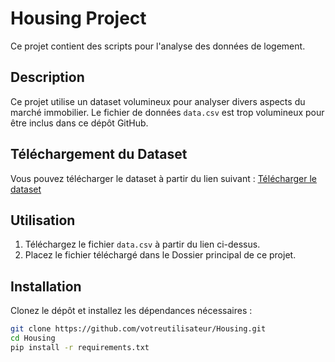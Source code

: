 # Housing Project

Ce projet contient des scripts pour l'analyse des données de logement.

## Description

Ce projet utilise un dataset volumineux pour analyser divers aspects du marché immobilier. Le fichier de données `data.csv` est trop volumineux pour être inclus dans ce dépôt GitHub.

## Téléchargement du Dataset

Vous pouvez télécharger le dataset à partir du lien suivant :
[Télécharger le dataset](https://files.data.gouv.fr/geo-dvf/latest/csv/2023/)

## Utilisation

1. Téléchargez le fichier `data.csv` à partir du lien ci-dessus.
2. Placez le fichier téléchargé dans le Dossier principal de ce projet.

## Installation

Clonez le dépôt et installez les dépendances nécessaires :

```bash
git clone https://github.com/votreutilisateur/Housing.git
cd Housing
pip install -r requirements.txt
